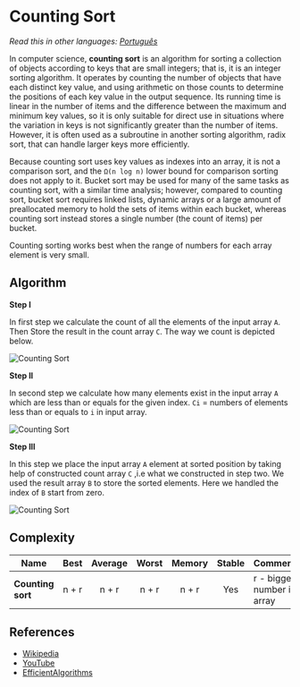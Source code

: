 # Counting Sort

_Read this in other languages:_
[_Português_](README.pt-BR.md)

In computer science, **counting sort** is an algorithm for sorting 
a collection of objects according to keys that are small integers; 
that is, it is an integer sorting algorithm. It operates by 
counting the number of objects that have each distinct key value, 
and using arithmetic on those counts to determine the positions 
of each key value in the output sequence. Its running time is 
linear in the number of items and the difference between the 
maximum and minimum key values, so it is only suitable for direct 
use in situations where the variation in keys is not significantly 
greater than the number of items. However, it is often used as a 
subroutine in another sorting algorithm, radix sort, that can 
handle larger keys more efficiently.

Because counting sort uses key values as indexes into an array, 
it is not a comparison sort, and the `Ω(n log n)` lower bound for 
comparison sorting does not apply to it. Bucket sort may be used 
for many of the same tasks as counting sort, with a similar time 
analysis; however, compared to counting sort, bucket sort requires 
linked lists, dynamic arrays or a large amount of preallocated 
memory to hold the sets of items within each bucket, whereas 
counting sort instead stores a single number (the count of items) 
per bucket.

Counting sorting works best when the range of numbers for each array
element is very small.

## Algorithm

**Step I**

In first step we calculate the count of all the elements of the 
input array `A`. Then Store the result in the count array `C`.
The way we count is depicted below.

![Counting Sort](https://3.bp.blogspot.com/-jJchly1BkTc/WLGqCFDdvCI/AAAAAAAAAHA/luljAlz2ptMndIZNH0KLTTuQMNsfzDeFQCLcB/s1600/CSortUpdatedStepI.gif)

**Step II**

In second step we calculate how many elements exist in the input 
array `A` which are less than or equals for the given index. 
`Ci` = numbers of elements less than or equals to `i` in input array.

![Counting Sort](https://1.bp.blogspot.com/-1vFu-VIRa9Y/WLHGuZkdF3I/AAAAAAAAAHs/8jKu2dbQee4ap9xlVcNsILrclqw0UxAVACLcB/s1600/Step-II.png)

**Step III**

In this step we place the input array `A` element at sorted 
position by taking help of constructed count array `C` ,i.e what 
we constructed in step two. We used the result array `B` to store 
the sorted elements. Here we handled the index of `B` start from
zero.
 
![Counting Sort](https://1.bp.blogspot.com/-xPqylngqASY/WLGq3p9n9vI/AAAAAAAAAHM/JHdtXAkJY8wYzDMBXxqarjmhpPhM0u8MACLcB/s1600/ResultArrayCS.gif)

## Complexity

| Name                  | Best            | Average             | Worst               | Memory    | Stable    | Comments  |
| --------------------- | :-------------: | :-----------------: | :-----------------: | :-------: | :-------: | :-------- |
| **Counting sort**     | n + r           | n + r               | n + r               | n + r     | Yes       | r - biggest number in array |

## References

- [Wikipedia](https://en.wikipedia.org/wiki/Counting_sort)
- [YouTube](https://www.youtube.com/watch?v=OKd534EWcdk&index=61&t=0s&list=PLLXdhg_r2hKA7DPDsunoDZ-Z769jWn4R8)
- [EfficientAlgorithms](https://efficientalgorithms.blogspot.com/2016/09/lenear-sorting-counting-sort.html)
